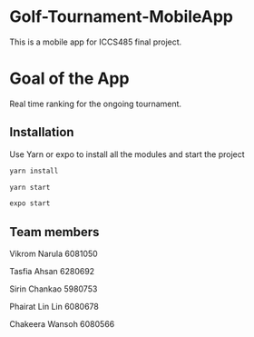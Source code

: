 # Golf-Tournament-MobileApp

This is a mobile app for ICCS485 final project.

# Goal of the App

Real time ranking for the ongoing tournament.

## Installation

Use Yarn or expo to install all the modules and start the project

```bash
yarn install 
```

```bash
yarn start 
```

```bash
expo start
```

## Team members
Vikrom Narula 6081050

Tasfia Ahsan 6280692

Sirin Chankao 5980753

Phairat Lin Lin 6080678

Chakeera Wansoh 6080566
